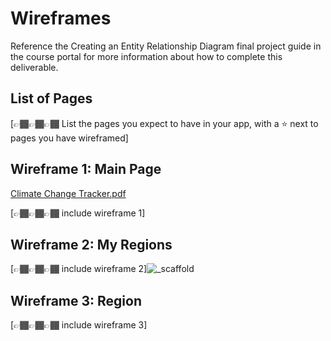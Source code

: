 # Wireframes

Reference the Creating an Entity Relationship Diagram final project guide in the course portal for more information about how to complete this deliverable.

## List of Pages

[👉🏾👉🏾👉🏾 List the pages you expect to have in your app, with a ⭐ next to pages you have wireframed]

## Wireframe 1: Main Page
[Climate Change Tracker.pdf](https://github.com/user-attachments/files/17482723/Climate.Change.Tracker.pdf)

[👉🏾👉🏾👉🏾 include wireframe 1]

## Wireframe 2: My Regions

[👉🏾👉🏾👉🏾 include wireframe 2]![_scaffold](https://github.com/user-attachments/assets/7d74353b-d104-4a5e-a28f-ef13381236c9)


## Wireframe 3: Region

[👉🏾👉🏾👉🏾 include wireframe 3]


